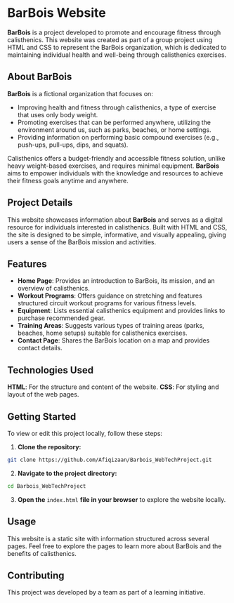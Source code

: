 # BarBois Website

**BarBois** is a project developed to promote and encourage fitness through 
calisthenics. This website was created as part of a group project using HTML 
and CSS to represent the BarBois organization, which is dedicated to maintaining
individual health and well-being through calisthenics exercises.

## About BarBois

**BarBois** is a fictional organization that focuses on:
- Improving health and fitness through calisthenics, a type of exercise that uses only body weight.
- Promoting exercises that can be performed anywhere, utilizing the environment around us, such as parks, beaches, or home settings.
- Providing information on performing basic compound exercises (e.g., push-ups, pull-ups, dips, and squats).

Calisthenics offers a budget-friendly and accessible fitness solution,
unlike heavy weight-based exercises, and requires minimal equipment.
**BarBois** aims to empower individuals with the knowledge and resources to achieve their fitness goals anytime and anywhere.

## Project Details

This website showcases information about **BarBois** and serves as a digital resource for individuals interested
in calisthenics. Built with HTML and CSS, the site is designed to be simple, informative, and visually appealing, 
giving users a sense of the BarBois mission and activities.

## Features

- **Home Page**: Provides an introduction to BarBois, its mission, and an overview of calisthenics.
- **Workout Programs**: Offers guidance on stretching and features structured circuit workout programs for various fitness levels.
- **Equipment**: Lists essential calisthenics equipment and provides links to purchase recommended gear.
- **Training Areas**: Suggests various types of training areas (parks, beaches, home setups) suitable for calisthenics exercises.
- **Contact Page**: Shares the BarBois location on a map and provides contact details.

## Technologies Used

**HTML**: For the structure and content of the website.
**CSS**: For styling and layout of the web pages.

## Getting Started
To view or edit this project locally, follow these steps:

1. **Clone the repository:**
```bash
git clone https://github.com/Afiqizaan/Barbois_WebTechProject.git
```
2. **Navigate to the project directory:**
```bash
cd Barbois_WebTechProject
```
3. **Open the** ```index.html``` **file in your browser** to explore the website locally.

## Usage
This website is a static site with information structured across several pages. 
Feel free to explore the pages to learn more about BarBois and the benefits of calisthenics.

## Contributing

This project was developed by a team as part of a learning initiative.
